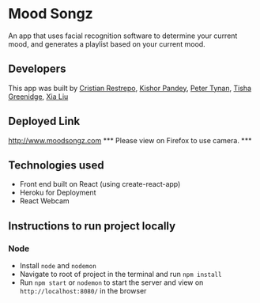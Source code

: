 # Mood Songz
An app that uses facial recognition software to determine your current mood, and generates a playlist based on your current mood.

## Developers
This app was built by [Cristian Restrepo](https://github.com/c23-repo), [Kishor Pandey](https://github.com/kishorpan2), [Peter Tynan](https://github.com/pettynan), [Tisha Greenidge](https://github.com/tgreenidge), [Xia Liu](https://github.com/xialiu1988)

## Deployed Link
http://www.moodsongz.com
*** Please view on Firefox to use camera. ***

## Technologies used
- Front end built on React (using create-react-app)
- Heroku for Deployment
- React Webcam 


## Instructions to run project locally
### Node
- Install `node` and `nodemon`
- Navigate to root of project in the terminal and run `npm install`
- Run `npm start` or `nodemon` to start the server and view on `http://localhost:8080/` in the browser

